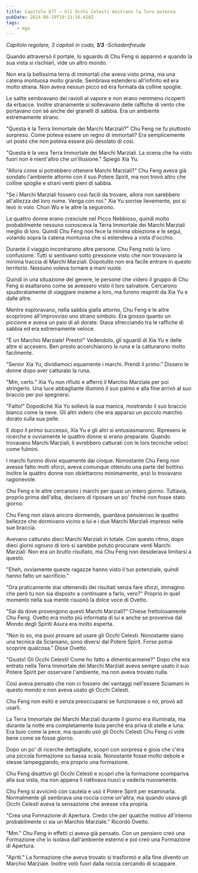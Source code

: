 ```yaml
---
title: Capitolo 677 – Gli Occhi Celesti mostrano la loro potenza
pubDate: 2024-06-19T19:13:16.418Z
tags:
    - mga
---
```



<em>Capitolo regolare,
3 capitoli in coda, <strong>1/3</strong>
-Schadenfreude</em>


Quando attraversò il portale, lo sguardo di Chu Feng si appannò e quando la sua vista si rischiarì, vide un altro mondo.


Non era la bellissima terra di immortali che aveva visto prima, ma una catena montuosa molto grande. Sembrava estendersi all'infinito ed era molto strana. Non aveva nessun picco ed era formata da colline spoglie.


Le salite sembravano dei ravioli al vapore e non erano nemmeno ricoperti da erbacce. Inoltre stranamente si sollevavano delle raffiche di vento che portavano con sé anche dei granelli di sabbia. Era un ambiente estremamente strano.


"Questa è la Terra Immortale dei Marchi Marziali?" Chu Feng ne fu piuttosto sorpreso. Come poteva essere un regno di immortali? Era semplicemente un posto che non poteva essere più desolato di così.


"Questa è la vera Terra Immortale dei Marchi Marziali. La scena che ha visto fuori non è nient'altro che un'illusione." Spiegò Xia Yu.


"Allora come si potrebbero ottenere Marchi Marziali?" Chu Feng aveva già sondato l'ambiente attorno con il suo Potere Spirit, ma non trovò altro che colline spoglie e strani venti pieni di sabbia.


"Se i Marchi Marziali fossero così facili da trovare, allora non sarebbero all'altezza del loro nome. Venga con noi." Xia Yu sorrise lievemente, poi si levò in volo. Chun Wu e le altre la seguirono.


Le quattro donne erano cresciute nel Picco Nebbioso, quindi molto probabilmente nessuno conosceva la Terra Immortale dei Marchi Marziali meglio di loro. Quindi Chu Feng non fece la minima obiezione e le seguì, volando sopra la catena montuosa che si estendeva a vista d'occhio.


Durante il viaggio incontrarono altre persone. Chu Feng notò la loro confusione. Tutti si sentivano sotto pressione visto che non trovavano la minima traccia di Marchi Marziali. Dopotutto non era facile entrare in questo territorio. Nessuno voleva tornare a mani vuote.


Quindi in una situazione del genere, le persone che videro il gruppo di Chu Feng si esaltarono come se avessero visto il loro salvatore. Cercarono spudoratamente di viaggiare insieme a loro, ma furono respinti da Xia Yu e dalle altre.


Mentre esploravano, nella sabbia gialla attorno, Chu Feng e le altre scoprirono all'improvviso uno strano simbolo. Era grosso quanto un piccione e aveva un paio di ali dorate. Stava sfrecciando tra le raffiche di sabbia ed era estremamente veloce.


"È un Marchio Marziale! Presto!" Vedendolo, gli sguardi di Xia Yu e delle altre si accesero. Ben presto accerchiarono la runa e la catturarono molto facilmente.


"Senior Xia Yu, dividiamoci equamente i marchi. Prendi il primo." Dissero le donne dopo aver catturato la runa.


"Mm, certo." Xia Yu non rifiutò e afferrò il Marchio Marziale per poi stringerlo. Una luce abbagliante illuminò il suo palmo e alla fine arrivò al suo braccio per poi spegnersi.


"Fatto!" Dopodiché Xia Yu sollevò la sua manica, mostrando il suo braccio bianco come la neve. Gli altri videro che era apparso un piccolo marchio dorato sulla sua pelle.


E dopo il primo successo, Xia Yu e gli altri si entusiasmarono. Ripresero le ricerche e ovviamente le quattro donne si erano preparate. Quando trovavano Marchi Marziali, li avrebbero catturati con le loro tecniche veloci come fulmini.


I marchi furono divisi equamente dai cinque. Nonostante Chu Feng non avesse fatto molti sforzi, aveva comunque ottenuto una parte del bottino. Inoltre le quattro donne non obiettarono minimamente, anzi lo trovavano ragionevole.


Chu Feng e le altre cercarono i marchi per quasi un intero giorno. Tuttavia, proprio prima dell'alba, decisero di riposare un po' finché non fosse stato giorno.


Chu Feng non stava ancora dormendo, guardava pensieroso le quattro bellezze che dormivano vicino a lui e i due Marchi Marziali impressi nelle sue braccia.


Avevano catturato dieci Marchi Marziali in totale. Con questo ritmo, dopo dieci giorni ognuno di loro si sarebbe potuto procurare venti Marchi Marziali. Non era un brutto risultato, ma Chu Feng non desiderava limitarsi a questo.


"Eheh, ovviamente queste ragazze hanno visto il tuo potenziale, quindi hanno fatto un sacrificio."


"Ora praticamente stai ottenendo dei risultati senza fare sforzi, immagino che però tu non sia disposto a continuare a farlo, vero?" Proprio in quel momento nella sua mente risuonò la dolce voce di Ovetto.


"Sai da dove provengono questi Marchi Marziali?" Chiese frettolosamente Chu Feng. Ovetto era molto più informata di lui e anche se proveniva dal Mondo degli Spiriti Asura era molto esperta.


"Non lo so, ma puoi provare ad usare gli Occhi Celesti. Nonostante siano una tecnica da Sciamano, sono diversi dal Potere Spirit. Forse potrai scoprire qualcosa." Disse Ovetto.


"Giusto! Gli Occhi Celesti! Come ho fatto a dimenticarmene?" Dopo che era entrato nella Terra Immortale dei Marchi Marziali aveva sempre usato il suo Potere Spirit per osservare l'ambiente, ma non aveva trovato nulla.


Così aveva pensato che non ci fossero dei vantaggi nell'essere Sciamani in questo mondo e non aveva usato gli Occhi Celesti.


Chu Feng non esitò e senza preoccuparsi se funzionasse o no, provò ad usarli.


La Terra Immortale dei Marchi Marziali durante il giorno era illuminata, ma durante la notte era completamente buia perché era priva di stelle e luna. Era buio come la pece, ma quando usò gli Occhi Celesti Chu Feng ci vide bene come se fosse giorno.


Dopo un po' di ricerche dettagliate, scoprì con sorpresa e gioia che c'era una piccola formazione su bassa scala. Nonostante fosse molto debole e stesse lampeggiando, era proprio una formazione.


Chu Feng disattivò gli Occhi Celesti e scoprì che la formazione scompariva alla sua vista, ma non appena li riattivava riuscì a vederla nuovamente.


Chu Feng si avvicinò con cautela e usò il Potere Spirit per esaminarla. Normalmente gli sembrava una roccia come un'altra, ma quando usava gli Occhi Celesti aveva la sensazione che avesse vita propria.


"Crea una Formazione di Apertura. Credo che per qualche motivo all'interno probabilmente ci sia un Marchio Marziale." Ricordò Ovetto.


"Mm." Chu Feng in effetti ci aveva già pensato. Con un pensiero creò una Formazione che lo isolava dall'ambiente esterno e poi creò una Formazione di Apertura.


"Apriti." La formazione che aveva trovato si trasformò e alla fine diventò un Marchio Marziale. Inoltre volò fuori dalla roccia cercando di scappare.
                                


                                



